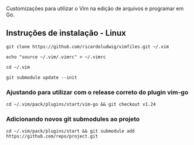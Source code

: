 
Customizações para utilizar o Vim na edição de arquivos e programar em Go.

## Instruções de instalação - Linux

``
git clone https://github.com/ricardoludwig/vimfiles.git ~/.vim
``

``
echo "source ~/.vim/.vimrc" > ~/.vimrc
``

``
cd ~/.vim
``

``
git submodule update --init
``

### Ajustando para utilizar com o release correto do plugin vim-go

``
cd ~/.vim/pack/plugins/start/vim-go && git checkout v1.24
``

### Adicionando novos git submodules ao projeto

``
cd ~/.vim/pack/plugins/start && git submodule add https://github.com/repo/project.git
``

